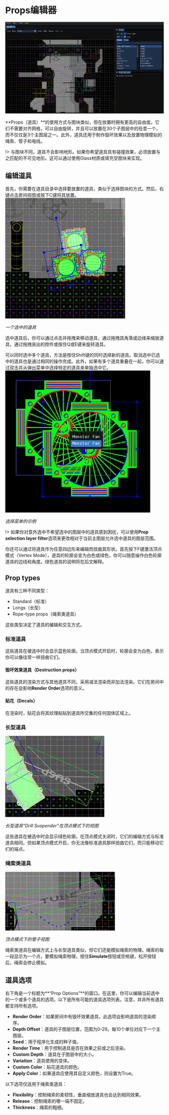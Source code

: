 # Props编辑器  

![道具编辑器的截图](img/prop-editor.png)  

**Props（道具）**的使用方式与图块类似，但在放置时拥有更高的自由度。它们不需要对齐网格，可以自由旋转，并且可以放置在30个子图层中的任意一个，而不仅仅是3个主图层之一。此外，道具还用于制作毁坏效果以及放置物理模拟的绳索、管子和电线。  

!> 与图块不同，道具不会影响地形。如果你希望道具具有碰撞效果，必须放置与之匹配的不可见地形。这可以通过使用Glass材质或填充空图块来实现。  

## 编辑道具  

首先，你需要在道具目录中选择要放置的道具，类似于选择图块的方式。然后，右键点击房间视图或按下C键将其放置。  
![一个选中的道具。](img/selected-prop.png)

*一个选中的道具*

选中道具后，你可以通过点击并拖拽来移动道具，通过拖拽其角落或边缘来缩放道具，通过拖拽突出的控件或按住Q或E键来旋转道具。  

可以同时选中多个道具，方法是按住Shift键的同时选择新的道具。取消选中已选中的道具也是通过相同的操作完成。此外，如果有多个道具重叠在一起，你可以通过双击并从弹出菜单中选择特定的道具来单独选中它。  
![弹出选择菜单。](img/prop-select-popup.png) 

*选择菜单的示例*

!> 如果你对意外选中不希望选中的图层中的道具感到困扰，可以使用**Prop selection layer filter**选项来更改相对于当前主图层允许选中道具的图层范围。  

你还可以通过将道具作为任意四边形来编辑而扭曲其形状。首先按下F键激活顶点模式（Vertex Mode），道具的轮廓会变为白色或绿色，你可以随意操作白色轮廓道具的边线和角度。绿色道具的说明将在后文解释。  

## Prop types

道具有三种不同类型：  

- Standard（标准）  
- Longs（长型）  
- Rope-type props（绳索类道具）  

这些类型决定了道具的编辑和交互方式。  

### 标准道具  

这些道具在被选中时会显示蓝色轮廓。当顶点模式开启时，轮廓会变为白色，表示你可以像往常一样扭曲它们。  

#### 毁坏效果道具（Destruction props）  

这些道具的渲染方式与其他道具不同，采用减法渲染而非加法渲染。它们在房间中的存在会影响**Render Order**选项的意义。  

#### 贴花（Decals）  

在渲染时，贴花会将其纹理粘贴到道具所交集的任何固体区域上。  

### 长型道具 

![长型道具“钻机悬挂器”在顶点模式下的视图。](img/long-prop.png) 

*长型道具“Drill Suspender”在顶点模式下的视图*  

这些道具在被选中时会显示绿色轮廓。在顶点模式关闭时，它们的编辑方式与标准道具相同。但如果顶点模式开启，你无法像标准道具那样扭曲它们，而只能移动它们的端点。  

### 绳索类道具 

![顶点模式下的管子视图。](img/rope-prop.png)

*顶点模式下的管子视图* 

绳索类道具在编辑方式上与长型道具类似，但它们还能模拟绳索的物理。绳索的每一段显示为一个点，要模拟绳索物理，按住**Simulate**按钮或空格键，松开按钮后，绳索会停止模拟。  

## 道具选项

右下角是一个标题为**“Prop Options”**的窗口。在这里，你可以编辑当前选中的一个或多个道具的选项。以下是所有可能的道具选项列表。注意，并非所有道具都支持所有选项。  

- **Render Order**：如果房间中有毁坏效果道具，此选项会影响道具的渲染顺序。  
- **Depth Offset**：道具的子图层位置，范围为0-29。每10个单位对应下一个主图层。  
- **Seed**：用于程序化生成的种子值。  
- **Render Time**：用于控制道具是否在效果之前或之后渲染。  
- **Custom Depth**：道具在子图层中的大小。  
- **Variation**：道具使用的变体。  
- **Custom Color**：贴花道具的颜色。  
- **Apply Color**：如果道具应使用其自定义颜色，则设置为True。  

以下选项仅适用于绳索类道具：  

- **Flexibility**：控制绳索的柔韧性，垂直缩放道具也会达到相同效果。  
- **Release**：控制绳索的哪一端不固定。  
- **Thickness**：绳索的粗细。